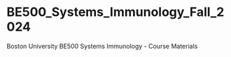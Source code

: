 # BE500_Systems_Immunology_Fall_2024
 Boston University BE500 Systems Immunology - Course Materials
